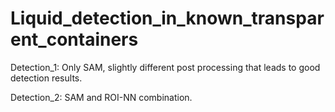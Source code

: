 # Liquid_detection_in_known_transparent_containers

Detection_1: Only SAM, slightly different post processing that leads to good detection results.

Detection_2: SAM and ROI-NN combination.

